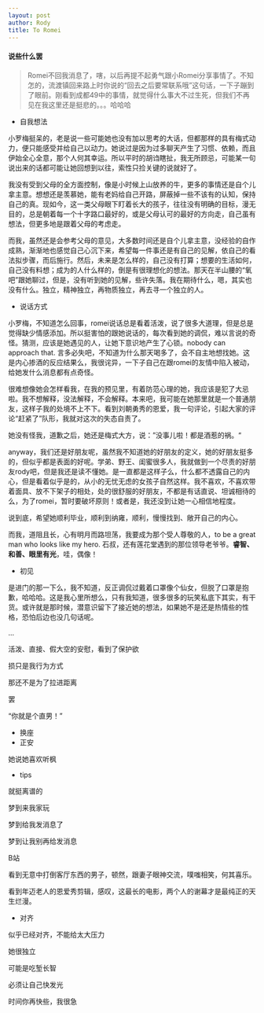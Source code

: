 ```yaml
---
layout: post
author: Rody
title: To Romei
---
```


#### 说些什么罢

> Romei不回我消息了，嗐，以后再提不起勇气跟小Romei分享事情了。不知怎的，流渡镇回来路上时你说的“回去之后要常联系哦”这句话，一下子蹦到了眼前。刚看到成都49中的事情，就觉得什么事大不过生死，但我们不再见在我这里还是挺悲的。。。哈哈哈

- 自我想法

小罗梅挺呆的，老是说一些可能她也没有加以思考的大话，但都那样的具有梅式动力，便只能感受并给自己以动力。她说过是因为过多聊天产生了习惯、依赖，而且伊始全心全意，那个人何其幸运。所以平时的胡诌瞎扯，我无所顾忌，可能某一句说出来的话都可能让她回想到以往，索性只捡关键的说就好了。

我没有受到父母的全方面控制，像是小时候上山放养的牛，更多的事情还是自个儿拿主意。想想还是羡慕她，能有老妈给自己开路，屏蔽掉一些不该有的认知，保持自己的真。现如今，这一类父母眼下盯着长大的孩子，往往没有明确的目标，漫无目的，总是朝着每一个十字路口最好的，或是父母认可的最好的方向走，自己虽有想法，但更多地是跟着父母的考虑走。

而我，虽然还是会参考父母的意见，大多数时间还是自个儿拿主意，没经验的自作成熟，渐渐地也感觉自己心沉下来，希望每一件事还是有自己的见解，依自己的看法拟步骤，而后施行。然后，未来是怎么样的，自己没有打算；想要的生活如何，自己没有料想；成为的人什么样的，倒是有很理想化的想法。那天在半山腰的“氧吧”跟她聊过，但是，没有听到她的见解，些许失落。我在期待什么，嗯，其实也没有什么。独立，精神独立，再物质独立，再去寻一个独立的人。

- 说话方式

小罗梅，不知道怎么回事，romei说话总是看着活泼，说了很多大道理，但是总是觉得缺少情感添加。所以挺害怕的跟她说话的，每次看到她的调侃，难以言说的奇怪。猜测，应该是她遇见的人，让她下意识地产生了心锁。nobody can approach that. 言多必失吧，不知道为什么那天喝多了，会不自主地想找她。这是内心掺酒的反应结果么，我很诧异，一下子自己在跟romei的友情中陷入被动，给她发什么消息都有点奇怪。

很难想像她会怎样看我，在我的预见里，有着防范心理的她，我应该是犯了大忌啦。我不想解释，没法解释，不会解释。本来吧，我可能在她那里就是一个普通朋友，这样子我的处境不上不下。看到刘朝勇秀的恩爱，我一句评论，引起大家的评论“赶紧了”队形，我就对这次的失态自责了。

她没有怪我，道歉之后，她还是梅式大方，说：”没事儿啦！都是酒惹的祸。“

anyway，我们还是好朋友呢，虽然我不知道她的好朋友的定义，她的好朋友挺多的，但似乎都是表面的好呢。学弟、野王、闺蜜很多人，我就做到一个尽责的好朋友rody吧，但是我还是读不懂她。是一直都是这样子么，什么都不透露自己的内心，但是看着似乎是的，从小的无忧无虑的女孩子自然这样。我不喜欢，不喜欢带着面具、放不下架子的相处，处的很舒服的好朋友，不都是有话直说、坦诚相待的么，为了romei，暂时要破坏原则！或者是，我还没到让她一心相信地程度。

说到底，希望她顺利毕业，顺利到纳雍，顺利，慢慢找到、敞开自己的内心。

而我，道阻且长，心有明月而路坦荡，我要成为那个受人尊敬的人，to be a great man who looks like my hero.  石叔，还有莲花堂遇到的那位领导老爷爷。**睿智、和善、眼里有光**，哇，偶像！

- 初见

是进门的那一下么，我不知道，反正调侃过戴着口罩像个仙女，但脱了口罩是抱歉，哈哈哈。这是我心里所想么，只有我知道，很多很多的玩笑私底下其实，有干货。或许就是那时候，潜意识留下了接近她的想法，如果她不是还是热情些的性格，恐怕后边也没几句话呢。

...

活泼、直接、假大空的安慰，看到了保护欲

损只是我行为方式

那还不是为了拉进距离

罢

“你就是个直男！”

- 换座
- 正安

她说她喜欢听枫

- tips

就挺离谱的

梦到来我家玩

梦到给我发消息了

梦到让我别再给发消息

B站

看到无意中打倒客厅东西的男子，顿然，跟妻子眼神交流，噗嗤相笑，何其喜乐。

看到年迈老人的恩爱秀剪辑，感叹，这最长的电影，两个人的谢幕才是最纯正的天生烂漫。

- 对齐

似乎已经对齐，不能给太大压力

她很独立

可能是吃堑长智

必须让自己快发光

时间你再快些，我很急


